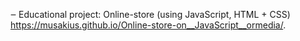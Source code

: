 
‒ Educational project: Online-store (using JavaScript, HTML + CSS)
https://musakius.github.io/Online-store-on__JavaScript__ormedia/.
